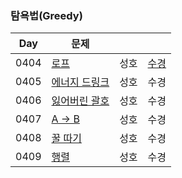 ### 탐욕법(Greedy)

| Day  | 문제                                                   |      |                              |
| ---- | ------------------------------------------------------ | ---- | ---------------------------- |
| 0404 | [로프](https://www.acmicpc.net/problem/2217)           | 성호 | [수경](0404/2217_0404_sk.js) |
| 0405 | [에너지 드링크](https://www.acmicpc.net/problem/20115) | 성호 | 수경                         |
| 0406 | [잃어버린 괄호](https://www.acmicpc.net/problem/1541)  | 성호 | 수경                         |
| 0407 | [A → B](https://www.acmicpc.net/problem/16953)         | 성호 | 수경                         |
| 0408 | [꿀 따기](https://www.acmicpc.net/problem/21758)       | 성호 | 수경                         |
| 0409 | [행렬](https://www.acmicpc.net/problem/1080)           | 성호 | 수경                         |
